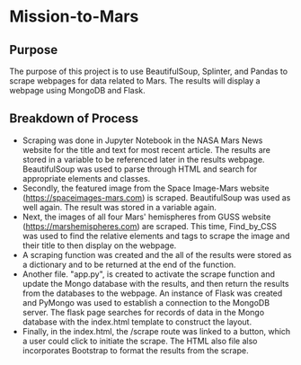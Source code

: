 # Mission-to-Mars

## Purpose 

The purpose of this project is to use BeautifulSoup, Splinter, and Pandas to scrape webpages for data related to Mars. The results will display a webpage using MongoDB and Flask. 

## Breakdown of Process

* Scraping was done in Jupyter Notebook in the NASA Mars News website for the title and text for most recent article. The results are stored in a variable to be referenced later in the results webpage. BeautifulSoup was used to parse through HTML and search for appropriate elements and classes.
* Secondly, the featured image from the Space Image-Mars website (https://spaceimages-mars.com) is scraped. BeautifulSoup was used as well again.  The result was stored in a variable again.
* Next, the images of all four Mars' hemispheres from GUSS website (https://marshemispheres.com) are scraped. This time, Find_by_CSS was used to find the relative elements and tags to scrape the image and their title to then display on the webpage.
*  A scraping function was created and the all of the results were stored as a dictionary and to be returned at the end of the function.
*  Another file. "app.py", is created to activate the scrape function and update the Mongo database with the results, and then return the results from the databases to the webpage. An instance of Flask was created and PyMongo was used to establish a connection to the MongoDB server. The flask page searches for records of data in the Mongo database with the index.html template to construct the layout.
* Finally, in the index.html, the /scrape route was linked to a button, which a user could click to initiate the scrape. The HTML also file also incorporates Bootstrap to format the results from the scrape.

